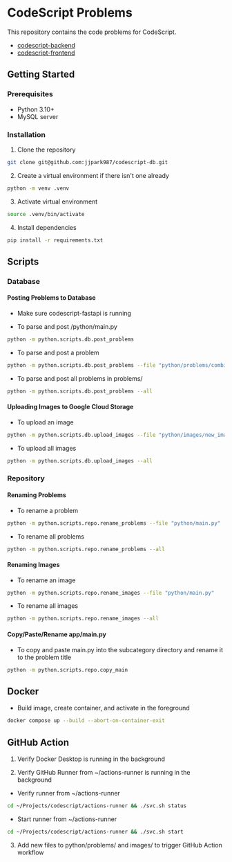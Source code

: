 # CodeScript Problems

This repository contains the code problems for CodeScript.

- [codescript-backend](https://github.com/jjpark987/codescript-backend)
- [codescript-frontend](https://github.com/jjpark987/codescript-frontend)

## Getting Started

### Prerequisites

- Python 3.10+
- MySQL server

### Installation

1. Clone the repository

```zsh
git clone git@github.com:jjpark987/codescript-db.git
```

2. Create a virtual environment if there isn't one already

```zsh
python -m venv .venv
```

3. Activate virtual environment

```zsh
source .venv/bin/activate
```

4. Install dependencies

```zsh
pip install -r requirements.txt
```

## Scripts

### Database

#### Posting Problems to Database

- Make sure codescript-fastapi is running

- To parse and post /python/main.py

```zsh
python -m python.scripts.db.post_problems
```

- To parse and post a problem

```zsh
python -m python.scripts.db.post_problems --file "python/problems/combinatorics/counting/new_problem.py"
```

- To parse and post all problems in problems/

```zsh
python -m python.scripts.db.post_problems --all
```

#### Uploading Images to Google Cloud Storage

- To upload an image

```zsh
python -m python.scripts.db.upload_images --file "python/images/new_image.png"
```

- To upload all images

```zsh
python -m python.scripts.db.upload_images --all
```

### Repository

#### Renaming Problems

- To rename a problem

```zsh
python -m python.scripts.repo.rename_problems --file "python/main.py"
```

- To rename all problems

```zsh
python -m python.scripts.repo.rename_problems --all
```

#### Renaming Images

- To rename an image

```zsh
python -m python.scripts.repo.rename_images --file "python/main.py"
```

- To rename all images

```zsh
python -m python.scripts.repo.rename_images --all
```

#### Copy/Paste/Rename app/main.py

- To copy and paste main.py into the subcategory directory and rename it to the problem title

```zsh
python -m python.scripts.repo.copy_main
```

## Docker

- Build image, create container, and activate in the foreground

```zsh
docker compose up --build --abort-on-container-exit
```

## GitHub Action

1. Verify Docker Desktop is running in the background

2. Verify GitHub Runner from ~/actions-runner is running in the background

- Verify runner from ~/actions-runner

```zsh
cd ~/Projects/codescript/actions-runner && ./svc.sh status
```

- Start runner from ~/actions-runner

```zsh
cd ~/Projects/codescript/actions-runner && ./svc.sh start
```

3. Add new files to python/problems/ and images/ to trigger GitHub Action workflow
